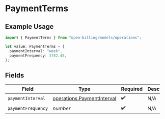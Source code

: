 # PaymentTerms

## Example Usage

```typescript
import { PaymentTerms } from "open-billing/models/operations";

let value: PaymentTerms = {
  paymentInterval: "week",
  paymentFrequency: 3782.45,
};
```

## Fields

| Field                                                                    | Type                                                                     | Required                                                                 | Description                                                              |
| ------------------------------------------------------------------------ | ------------------------------------------------------------------------ | ------------------------------------------------------------------------ | ------------------------------------------------------------------------ |
| `paymentInterval`                                                        | [operations.PaymentInterval](../../models/operations/paymentinterval.md) | :heavy_check_mark:                                                       | N/A                                                                      |
| `paymentFrequency`                                                       | *number*                                                                 | :heavy_check_mark:                                                       | N/A                                                                      |